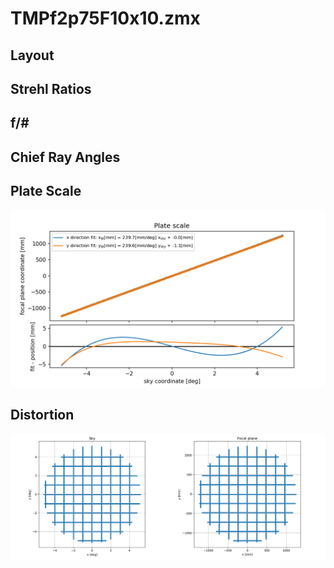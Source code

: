 # TMPf2p75F10x10.zmx
## Layout
## Strehl Ratios
## f/#
## Chief Ray Angles
## Plate Scale
![](plate_scale/plate_scale.png)
## Distortion
![](distortion/distortion.png)
